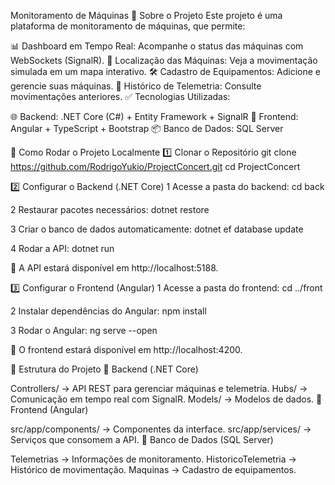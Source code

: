 Monitoramento de Máquinas
📌 Sobre o Projeto
Este projeto é uma plataforma de monitoramento de máquinas, que permite:

📊 Dashboard em Tempo Real: Acompanhe o status das máquinas com WebSockets (SignalR).
📍 Localização das Máquinas: Veja a movimentação simulada em um mapa interativo.
🛠️ Cadastro de Equipamentos: Adicione e gerencie suas máquinas.
📄 Histórico de Telemetria: Consulte movimentações anteriores.
✅ Tecnologias Utilizadas:

🌐 Backend: .NET Core (C#) + Entity Framework + SignalR
🎨 Frontend: Angular + TypeScript + Bootstrap
📦 Banco de Dados: SQL Server


🚀 Como Rodar o Projeto Localmente
1️⃣ Clonar o Repositório
git clone https://github.com/RodrigoYukio/ProjectConcert.git
cd ProjectConcert

2️⃣ Configurar o Backend (.NET Core)
1 Acesse a pasta do backend:
cd back

2 Restaurar pacotes necessários:
dotnet restore

3 Criar o banco de dados automaticamente:
dotnet ef database update

4 Rodar a API:
dotnet run

📌 A API estará disponível em http://localhost:5188.


3️⃣ Configurar o Frontend (Angular)
1 Acesse a pasta do frontend:
cd ../front

2 Instalar dependências do Angular:
npm install

3 Rodar o Angular:
ng serve --open

📌 O frontend estará disponível em http://localhost:4200.

📂 Estrutura do Projeto
📂 Backend (.NET Core)

Controllers/ → API REST para gerenciar máquinas e telemetria.
Hubs/ → Comunicação em tempo real com SignalR.
Models/ → Modelos de dados.
📂 Frontend (Angular)

src/app/components/ → Componentes da interface.
src/app/services/ → Serviços que consomem a API.
📂 Banco de Dados (SQL Server)

Telemetrias → Informações de monitoramento.
HistoricoTelemetria → Histórico de movimentação.
Maquinas → Cadastro de equipamentos.

